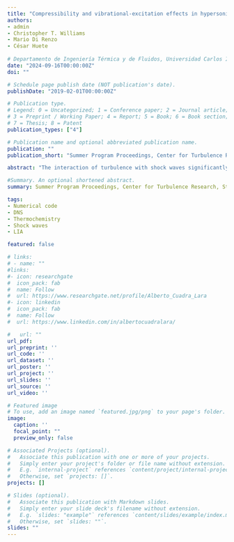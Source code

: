 ```yaml
---
title: "Compressibility and vibrational-excitation effects in hypersonic shock-turbulence interaction"
authors:
- admin
- Christopher T. Williams
- Mario Di Renzo
- César Huete
  
# Departamento de Ingeniería Térmica y de Fluidos, Universidad Carlos III de Madrid, 28911 Leganés, Spain
date: "2024-09-16T00:00:00Z"
doi: ""

# Schedule page publish date (NOT publication's date).
publishDate: "2019-02-01T00:00:00Z"

# Publication type.
# Legend: 0 = Uncategorized; 1 = Conference paper; 2 = Journal article;
# 3 = Preprint / Working Paper; 4 = Report; 5 = Book; 6 = Book section;
# 7 = Thesis; 8 = Patent
publication_types: ["4"]

# Publication name and optional abbreviated publication name.
publication: ""
publication_short: "Summer Program Proceedings, Center for Turbulence Research, Stanford University. Under review"

abstract: "The interaction of turbulence with shock waves significantly modulates the frequency and amplitude of hydrodynamic fluctuations encountered by aerospace vehicles in low-altitude hypersonic flight. In these high-speed flows, intrinsic compressibility effects emerge together with high-enthalpy phenomena in the form of internal-energy excitation. The present study directly compares direct numerical simulation and linear interaction analysis to characterize the impact of density fluctuations and endothermic processes on Mach-5 canonical shock-turbulence interaction. Both the numerical and theoretical approaches reveal that increasing upstream compressibility augments the turbulent kinetic energy (TKE) across the shock-turbulence interaction for varying turbulent Mach numbers. The effect of endothermicity is likewise assessed in each framework by introducing equilibrium vibrational excitation, which is shown to further amplify the TKE downstream of the shock."

#Summary. An optional shortened abstract.
summary: Summer Program Proceedings, Center for Turbulence Research, Stanford University.

tags:
- Numerical code
- DNS
- Thermochemistry
- Shock waves
- LIA

featured: false

# links:
# - name: ""
#links:
#- icon: researchgate
#  icon_pack: fab
#  name: Follow
#  url: https://www.researchgate.net/profile/Alberto_Cuadra_Lara
#- icon: linkedin
#  icon_pack: fab
#  name: Follow
#  url: https://www.linkedin.com/in/albertocuadralara/

#   url: ""
url_pdf:
url_preprint: ''
url_code: ''
url_dataset: ''
url_poster: ''
url_project: ''
url_slides: ''
url_source: ''
url_video: ''

# Featured image
# To use, add an image named `featured.jpg/png` to your page's folder. 
image:
  caption: ''
  focal_point: ""
  preview_only: false

# Associated Projects (optional).
#   Associate this publication with one or more of your projects.
#   Simply enter your project's folder or file name without extension.
#   E.g. `internal-project` references `content/project/internal-project/index.md`.
#   Otherwise, set `projects: []`.
projects: []

# Slides (optional).
#   Associate this publication with Markdown slides.
#   Simply enter your slide deck's filename without extension.
#   E.g. `slides: "example"` references `content/slides/example/index.md`.
#   Otherwise, set `slides: ""`.
slides: ""
---
```


